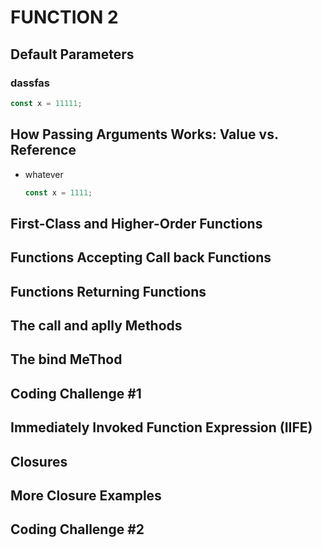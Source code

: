 # FUNCTION 2

## Default Parameters

### dassfas

```javascript
const x = 11111;
```

## How Passing Arguments Works: Value vs. Reference

- whatever
  ```javascript
  const x = 1111;
  ```

## First-Class and Higher-Order Functions

## Functions Accepting Call back Functions

## Functions Returning Functions

## The call and aplly Methods

## The bind MeThod

## Coding Challenge #1

## Immediately Invoked Function Expression (IIFE)

## Closures

## More Closure Examples

## Coding Challenge #2

```

```
